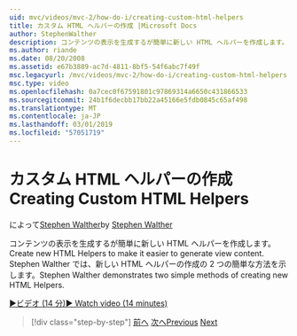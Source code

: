 ```yaml
---
uid: mvc/videos/mvc-2/how-do-i/creating-custom-html-helpers
title: カスタム HTML ヘルパーの作成 |Microsoft Docs
author: StephenWalther
description: コンテンツの表示を生成するが簡単に新しい HTML ヘルパーを作成します。 Stephen Walther では、新しい HTML ヘルパーの作成の 2 つの簡単な方法を示します。
ms.author: riande
ms.date: 08/20/2008
ms.assetid: e67b3889-ac7d-4811-8bf5-54f6abc7f49f
msc.legacyurl: /mvc/videos/mvc-2/how-do-i/creating-custom-html-helpers
msc.type: video
ms.openlocfilehash: 0a7cec0f67591801c97869314a6650c431866533
ms.sourcegitcommit: 24b1f6decbb17bb22a45166e5fdb0845c65af498
ms.translationtype: MT
ms.contentlocale: ja-JP
ms.lasthandoff: 03/01/2019
ms.locfileid: "57051719"
---
```

<a name="creating-custom-html-helpers"></a><span data-ttu-id="965e9-104">カスタム HTML ヘルパーの作成</span><span class="sxs-lookup"><span data-stu-id="965e9-104">Creating Custom HTML Helpers</span></span>
====================
<span data-ttu-id="965e9-105">によって[Stephen Walther](https://github.com/StephenWalther)</span><span class="sxs-lookup"><span data-stu-id="965e9-105">by [Stephen Walther](https://github.com/StephenWalther)</span></span>

<span data-ttu-id="965e9-106">コンテンツの表示を生成するが簡単に新しい HTML ヘルパーを作成します。</span><span class="sxs-lookup"><span data-stu-id="965e9-106">Create new HTML Helpers to make it easier to generate view content.</span></span> <span data-ttu-id="965e9-107">Stephen Walther では、新しい HTML ヘルパーの作成の 2 つの簡単な方法を示します。</span><span class="sxs-lookup"><span data-stu-id="965e9-107">Stephen Walther demonstrates two simple methods of creating new HTML Helpers.</span></span>

[<span data-ttu-id="965e9-108">&#9654;ビデオ (14 分)</span><span class="sxs-lookup"><span data-stu-id="965e9-108">&#9654; Watch video (14 minutes)</span></span>](https://channel9.msdn.com/Blogs/ASP-NET-Site-Videos/creating-custom-html-helpers)

> [!div class="step-by-step"]
> <span data-ttu-id="965e9-109">[前へ](creating-unit-tests-for-aspnet-mvc-applications.md)
> [次へ](creating-model-classes-with-linq-to-sql.md)</span><span class="sxs-lookup"><span data-stu-id="965e9-109">[Previous](creating-unit-tests-for-aspnet-mvc-applications.md)
[Next](creating-model-classes-with-linq-to-sql.md)</span></span>
